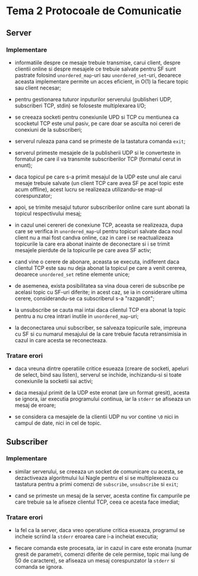 # Tema 2 Protocoale de Comunicatie

## Server

### Implementare

- informatiile despre ce mesaje trebuie transmise, carui client, despre clientii online si despre
mesajele ce trebuie salvate pentru SF sunt pastrate folosind `unordered_map`-uri sau
`unordered_set`-uri, deoarece aceasta implementare permite un acces eficient, in O(1) la fiecare
topic sau client necesar;

- pentru gestionarea tuturor inputurilor serverului (publisheri UDP, subscriberi TCP, stdin) se
foloseste multiplexarea I/O;

- se creeaza socketi pentru conexiunile UPD si TCP cu mentiunea ca scocketul TCP este unul pasiv, pe
care doar se asculta noi cereri de conexiuni de la subscriberi;

- serverul ruleaza pana cand se primeste de la tastatura comanda `exit`;

- serverul primeste mesajele de la publisherii UDP si le converteste in formatul pe care il va
transmite subscriberilor TCP (formatul cerut in enunt);

- daca topicul pe care s-a primit mesajul de la UDP este unul ale carui mesaje trebuie salvate (un
client TCP care avea SF pe acel topic este acum offline), acest lucru se realizeaza utilizandu-se
map-ul corespunzator;

- apoi, se trimite mesajul tuturor subscriberilor online care sunt abonati la topicul respectivului
mesaj;

- in cazul unei cerereri de conexiune TCP, aceasta se realizeaza, dupa care se verifica in
`unordered_map`-ul pentru topicuri salvate daca noul client nu a mai fost candva online, caz in care
i se reactualizeaza topicurile la care era abonat inainte de deconectare si i se trimit mesajele
pierdute de la topicurile pe care avea SF activ;

- cand vine o cerere de abonare, aceasta se executa, indiferent daca clientul TCP este sau nu deja
abonat la topicul pe care a venit cererea, deoarece `unordered_set` retine elemente unice;

- de asemenea, exista posibilitatea sa vina doua cereri de subscribe pe acelasi topic cu SF-uri
diferite; in acest caz, se ia in considerare ultima cerere, considerandu-se ca subscriberul s-a
"razgandit";

- la unsubscribe se cauta mai intai daca clientul TCP era abonat la topic pentru a nu crea intrari
inutile in `unordered_map`-uri;

- la deconectarea unui subscriber, se salveaza topicurile sale, impreuna cu SF si cu numarul
mesajului de la care trebuie facuta retransimisia in cazul in care acesta se reconecteaza.

### Tratare erori

- daca vreuna dintre operatiile critice esueaza (creare de socketi, apeluri de select, bind sau
listen), serverul se inchide, inchizandu-si si toate conexiunile la socketii sai activi;

- daca mesajul primit de la UDP este eronat (are un format gresit), acesta se ignora, iar executia
programului continua, iar la `stderr` se afiseaza un mesaj de eroare;

- se considera ca mesajele de la clientii UDP nu vor contine `\0` nici in campul de date, nici in
cel de topic.

## Subscriber

### Implementare

- similar serverului, se creeaza un socket de comunicare cu acesta, se dezactiveaza algoritmului lui
Nagle pentru el si se multiplexeaza cu tastatura pentru a primi comenzi de `subscribe`,
`unsubscribe` si `exit`;

- cand se primeste un mesaj de la server, acesta contine fix campurile pe care trebuie sa le afiseze
clientul TCP, ceea ce acesta face imediat;

### Tratare erori

- la fel ca la server, daca vreo operatiune critica esueaza, programul se incheie scriind la
`stderr` eroarea care i-a incheiat executia;

- fiecare comanda este procesata, iar in cazul in care este eronata (numar gresit de parametri,
comenzi diferite de cele permise, topic mai lung de 50 de caractere), se afiseaza un mesaj
corespunzator la `stderr` si comanda se ignora.
